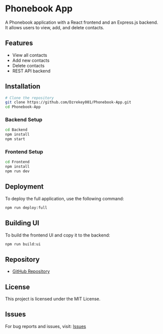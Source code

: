 # Phonebook App

A Phonebook application with a React frontend and an Express.js backend. It allows users to view, add, and delete contacts.

## Features
- View all contacts
- Add new contacts
- Delete contacts
- REST API backend

## Installation

```sh
# Clone the repository
git clone https://github.com/Dzrekey001/Phonebook-App.git
cd Phonebook-App
```

### Backend Setup

```sh
cd Backend
npm install
npm start
```

### Frontend Setup

```sh
cd Frontend
npm install
npm run dev
```

## Deployment
To deploy the full application, use the following command:

```sh
npm run deploy:full
```

## Building UI
To build the frontend UI and copy it to the backend:

```sh
npm run build:ui
```

## Repository
- [GitHub Repository](https://github.com/Dzrekey001/Phonebook-App)

## License
This project is licensed under the MIT License.

## Issues
For bug reports and issues, visit: [Issues](https://github.com/Dzrekey001/Phonebook-App/issues)

